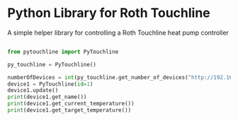 # Python Library for Roth Touchline

A simple helper library for controlling a Roth Touchline heat pump controller

```py

from pytouchline import PyTouchline

py_touchline = PyTouchline()

numberOfDevices = int(py_touchline.get_number_of_devices("http://192.168.1.10"))
device1 = PyTouchline(id=1)
device1.update()
print(device1.get_name())
print(device1.get_current_temperature())
print(device1.get_target_temperature())
```